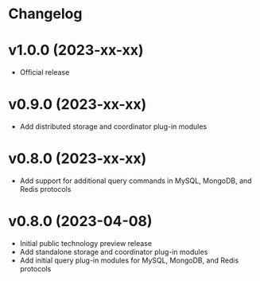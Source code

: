 # Changelog

# v1.0.0 (2023-xx-xx)
- Official release

# v0.9.0 (2023-xx-xx)
- Add distributed storage and coordinator plug-in modules

# v0.8.0 (2023-xx-xx)
- Add support for additional query commands in MySQL, MongoDB, and Redis protocols

# v0.8.0 (2023-04-08)
- Initial public technology preview release
- Add standalone storage and coordinator plug-in modules
- Add initial query plug-in modules for MySQL, MongoDB, and Redis protocols
